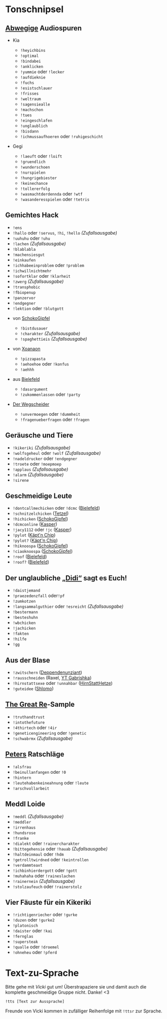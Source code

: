 # Tonschnipsel
## [Abwegige](https://store.steampowered.com/app/1036850/Auf_Abwegen/) Audiospuren
+ Kia
  - `!heyichbins`
  - `!optimal`
  - `!bindabei`
  - `!anklicken`
  - `!yummie` oder `!lecker`
  - `!aufdieknie`
  - `!fuchs`
  - `!esistschlauer`
  - `!frisses`
  - `!weltraum`
  - `!sagensiealle`
  - `!machschon`
  - `!tues`
  - `!eingeschlafen`
  - `!unglaublich`
  - `!bisdann`
  - `!ichmussaufhoeren` oder `!ruhigeschicht`

+ Gegi
  - `!laeuft` oder `!loift`
  - `!gruendlich`
  - `!wunderschoen`
  - `!nurspielen`
  - `!hungrigebiester`
  - `!keinechance`
  - `!tollererfolg`
  - `!wasmachtderdennda` oder `!wtf`
  - `!wasanderesspielen` oder `!tetris`
  
## Gemichtes Hack
- `!ens`
- `!hallo` oder `!servus`, `!hi`, `!hello` _(Zufallsausgabe)_
- `!uuhuhu` oder `!uhu`
- `!lachen` _(Zufallsausgabe)_
- `!blablabla`
- `!machensiesgut`
- `!einkaufen`
- `!ichhabeeinproblem` oder `!problem`
- `!ichwillnichtmehr`
- `!sofortklar` oder `!klarheit`
- `!zwerg` _(Zufallsausgabe)_
- `!transphobic`
- `!fbiopenup`
- `!panzervor`
- `!endgegner`
- `!lektion` oder `!blutgott`

+ von [SchokoGipfel](https://www.twitch.tv/schokogipfel)
  - `!bistdusauer`
  - `!charakter` _(Zufallsausgabe)_
  - `!spaghettieis` _(Zufallsausgabe)_

+ von [Xoanaon](https://www.twitch.tv/xoanon)
  - `!pizzapasta`
  - `!aehoehoe` oder `!konfus`
  - `!aehhh`

+ aus [Bielefeld](https://www.twitch.tv/mdbsmash)
  - `!dasargument`
  - `!zukommenlassen` oder `!party`

+ [Der Wegscheider](https://www.servustv.com/aktuelles/b/der-wegscheider/aa-1q66uk71n1w11/)
  - `!unvermoegen` oder `!dummheit`
  - `!fragenueberfragen` oder `!fragen`

## Geräusche und Tiere
- `!kikeriki` _(Zufallsausgabe)_
- `!wolfsgeheul` oder `!wolf` _(Zufallsausgabe)_
- `!nadeldrucker` oder `!endgegner`
- `!troete` oder `!moepmoep`
- `!applaus` _(Zufallsausgabe)_
- `!alarm` _(Zufallsausgabe)_
- `!sirene`

## Geschmeidige Leute
- `!dontcallmechicken` oder `!dcmc` ([Bielefeld](https://www.twitch.tv/mdbsmash))
- `!schnitzelchicken` ([Tetzel](https://www.twitch.tv/halbgottschmiede))
- `!hichicken` ([SchokoGipfel](https://www.twitch.tv/schokogipfel))
- `!dcmconline` ([Kasper](https://www.twitch.tv/kasperkast))
- `!jacy1112` oder `!jc` ([Kasper](https://www.twitch.tv/kasperkast))
- `!pylot` ([Käpt'n Chip](https://www.youtube.com/channel/UCmTeipddHdeyiKjfEyS5mhA))
- `!pylot?` ([Käpt'n Chip](https://www.youtube.com/channel/UCmTeipddHdeyiKjfEyS5mhA))
- `!hiknoospa` ([SchokoGipfel](https://www.twitch.tv/schokogipfel))
- `!ciaoknoospa` ([SchokoGipfel](https://www.twitch.tv/schokogipfel))
- `!roof` ([Bielefeld](https://www.twitch.tv/mdbsmash))
- `!roof?` ([Bielefeld](https://www.twitch.tv/mdbsmash))

## Der unglaubliche [„Didi“](https://www.twitch.tv/1ncredible03) sagt es Euch!
- `!daistjemand`
- `!praezedenzfall` oder`!pf`
- `!zumkotzen`
- `!langsammalguthier` oder `!esreicht` _(Zufallsausgabe)_
- `!bestermann`
- `!besteshuhn`
- `!wbchicken`
- `!jachicken`
- `!fakten`
- `!hilfe`
- `!gg`

## Aus der Blase
- `!zwitschern` ([Deppendenunziant](https://www.twitch.tv/denunziantenshow))
- `!rausschneiden` (Raxel, [YT Gabrishka](https://www.youtube.com/user/Babe20Crazy))
- `!hirnstattsexe` oder `!unnahbar` ([HirnStattHetze](https://www.youtube.com/@hirnstatthetze))
- `!guteidee` ([Shlomo](https://www.youtube.com/@katzenspainfullhd2764))

## [The Great Re](https://www.weforum.org/great-reset/)-Sample
- `!truthandtrust`
- `!intothefuture`
- `!4thirtech` oder `!4ir`
- `!geneticengineering` oder `!genetic`
- `!schwabrmx` _(Zufallsausgabe)_

## [Peters](https://www.youtube.com/c/PersonalPowerCoach) Ratschläge
- `!alsfrau`
- `!beinullanfangen` oder `!0`
- `!hintern`
- `!leutehabenkeineahnung` oder `!leute`
- `!arschvollarbeit`

## Meddl Loide
- `!meddl` _(Zufallsausgabe)_
- `!meddler`
- `!irrenhaus`
- `!hundsrose`
- `!franke`
- `!dialekt` oder `!rainercharakter`
- `!bittegehensie` oder `!hauab` _(Zufallsausgabe)_
- `!haltdeinmaul` oder `!hdm`
- `!getrolltwirdned` oder `!keintrollen`
- `!verdammteaxt`
- `!ichbinhierdergott` oder `!gott`
- `!muhahaha` oder `!raineslachen`
- `!rainernein` _(Zufallsausgabe)_
- `!stolzaufeuch` oder `!rainerstolz`

## Vier Fäuste für ein Kikeriki
- `!richtigenriecher` oder `!gurke`
- `!duzen` oder `!gurke2`
- `!platonisch`
- `!daister` oder `!kai`
- `!fernglas`
- `!supersteak`
- `!qualle` oder `!droemel`
- `!ohneheu` oder `!pferd`

# Text-zu-Sprache
Bitte gehe mit *Vicki* gut um! Überstrapaziere sie und damit auch die komplette geschmeidige Gruppe nicht. Danke! <3

```!tts [Text zur Aussprache]```

Freunde von Vicki kommen in zufälliger Reihenfolge mit `!ttsr` zur Sprache.
